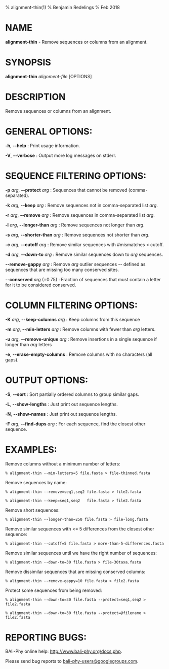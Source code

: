 % alignment-thin(1)
% Benjamin Redelings
% Feb 2018

# NAME

**alignment-thin** - Remove sequences or columns from an alignment.

# SYNOPSIS

**alignment-thin** _alignment-file_ [OPTIONS]

# DESCRIPTION

Remove sequences or columns from an alignment.

# GENERAL OPTIONS:
**-h**, **--help**
: Print usage information.

**-V**, **--verbose**
: Output more log messages on stderr.


# SEQUENCE FILTERING OPTIONS:
**-p** _arg_, **--protect** _arg_
: Sequences that cannot be removed (comma-separated).

**-k** _arg_, **--keep** _arg_
: Remove sequences not in comma-separated list _arg_.

**-r** _arg_, **--remove** _arg_
: Remove sequences in comma-separated list _arg_.

**-l** _arg_, **--longer-than** _arg_
: Remove sequences not longer than _arg_.

**-s** _arg_, **--shorter-than** _arg_
: Remove sequences not shorter than _arg_.

**-c** _arg_, **--cutoff** _arg_
: Remove similar sequences with #mismatches < cutoff.

**-d** _arg_, **--down-to** _arg_
: Remove similar sequences down to _arg_ sequences.

**--remove-gappy** _arg_
: Remove _arg_ outlier sequences -- defined as sequences that are missing too many conserved sites.

**--conserved** _arg_ (=0.75)
: Fraction of sequences that must contain a letter for it to be considered conserved.


# COLUMN FILTERING OPTIONS:
**-K** _arg_, **--keep-columns** _arg_
: Keep columns from this sequence

**-m** _arg_, **--min-letters** _arg_
: Remove columns with fewer than _arg_ letters.

**-u** _arg_, **--remove-unique** _arg_
: Remove insertions in a single sequence if longer than _arg_ letters

**-e**, **--erase-empty-columns**
: Remove columns with no characters (all gaps).


# OUTPUT OPTIONS:
**-S**, **--sort**
: Sort partially ordered columns to group similar gaps.

**-L**, **--show-lengths**
: Just print out sequence lengths.

**-N**, **--show-names**
: Just print out sequence lengths.

**-F** _arg_, **--find-dups** _arg_
: For each sequence, find the closest other sequence.


# EXAMPLES:
 
Remove columns without a minimum number of letters:
```
% alignment-thin --min-letters=5 file.fasta > file-thinned.fasta
```

Remove sequences by name:
```
% alignment-thin --remove=seq1,seq2 file.fasta > file2.fasta
```

```
% alignment-thin --keep=seq1,seq2   file.fasta > file2.fasta
```

Remove short sequences:
```
% alignment-thin --longer-than=250 file.fasta > file-long.fasta
```

Remove similar sequences with <= 5 differences from the closest other sequence:
```
% alignment-thin --cutoff=5 file.fasta > more-than-5-differences.fasta
```

Remove similar sequences until we have the right number of sequences:
```
% alignment-thin --down-to=30 file.fasta > file-30taxa.fasta
```

Remove dissimilar sequences that are missing conserved columns:
```
% alignment-thin --remove-gappy=10 file.fasta > file2.fasta
```

Protect some sequences from being removed:
```
% alignment-thin --down-to=30 file.fasta --protect=seq1,seq2 > file2.fasta
```

```
% alignment-thin --down-to=30 file.fasta --protect=@filename > file2.fasta
```


# REPORTING BUGS:
 BAli-Phy online help: <http://www.bali-phy.org/docs.php>.

Please send bug reports to <bali-phy-users@googlegroups.com>.

